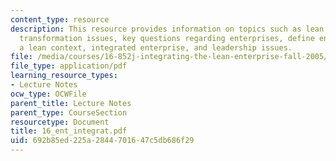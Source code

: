 ```yaml
---
content_type: resource
description: This resource provides information on topics such as lean enterprise
  transformation issues, key questions regarding enterprises, define enterprise in
  a lean context, integrated enterprise, and leadership issues.
file: /media/courses/16-852j-integrating-the-lean-enterprise-fall-2005/692b85ed225a2844701647c5db686f29_16_ent_integrat.pdf
file_type: application/pdf
learning_resource_types:
- Lecture Notes
ocw_type: OCWFile
parent_title: Lecture Notes
parent_type: CourseSection
resourcetype: Document
title: 16_ent_integrat.pdf
uid: 692b85ed-225a-2844-7016-47c5db686f29
---
```


